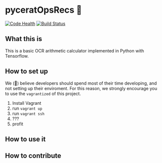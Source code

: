 # pyceratOpsRecs :crocodile:
[![Code Health](https://landscape.io/github/USCSoftwareEngineeringClub/dylan-PyceratOpsRecs/master/landscape.svg?style=flat)](https://landscape.io/github/USCSoftwareEngineeringClub/dylan-PyceratOpsRecs/master)
[![Build Status](https://travis-ci.org/USCSoftwareEngineeringClub/pyceratOpsRecs.svg?branch=master)](https://travis-ci.org/USCSoftwareEngineeringClub/pyceratOpsRecs)

## What this is

This is a basic OCR arithmetic calculator implemented in Python with Tensorflow.

## How to set up

We (:crocodile:) believe developers should spend most of their time developing, and not setting up their enviroment. For this reason, we strongly encourage you to use the `vagrantized` of this project.

1. Install Vagrant
1. run `vagrant up`
1. run `vagrant ssh`
1. ???
1. profit

## How to use it

## How to contribute